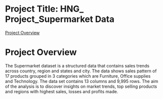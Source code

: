 # Project Title: HNG_ Project_Supermarket Data

[Project Overview](#project-overview)

# Project Overview
The Supermarket dataset is a structured data that contains sales trends across country, region and states and city. The data shows sales pattern of 17 products grouped in 3 categories which are Furniture, Office supplies and Technology. The data set contains 13 columns and 9,995 rows. The aim of the analysis is to discover insights on market trends, top selling products and regions with highest sales, losses and profits made.
 

